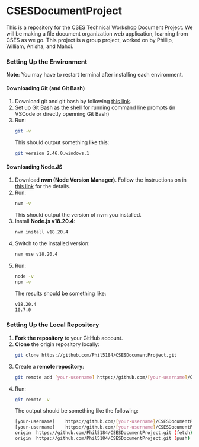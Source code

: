 # CSESDocumentProject

This is a repository for the CSES Technical Workshop Document Project. We will be making a file document organization web application, learning from CSES as we go. 
This project is a group project, worked on by Phillip, William, Anisha, and Mahdi.

### Setting Up the Environment

**Note**: You may have to restart terminal after installing each environment.

#### Downloading Git (and Git Bash)

1. Download git and git bash by following [this link](https://git-scm.com/book/en/v2/Getting-Started-Installing-Git).
2. Set up Git Bash as the shell for running command line prompts (in VSCode or directly openning Git Bash)
3. Run:
   ```bash
   git -v
   ```
   This should output something like this:
   ```bash
   git version 2.46.0.windows.1
   ```

#### Downloading Node.JS

1. Download **nvm (Node Version Manager)**. Follow the instructions on in [this link](https://www.freecodecamp.org/news/node-version-manager-nvm-install-guide/) for the details.
2. Run:
   ```bash
   nvm -v
   ```
   This should output the version of nvm you installed.
3. Install **Node.js v18.20.4**:
   ```bash
   nvm install v18.20.4
   ```
4. Switch to the installed version:
   ```bash
   nvm use v18.20.4
   ```
5. Run:
   ```bash
   node -v
   npm -v
   ```
   The results should be something like:
   ```bash
   v18.20.4
   10.7.0
   ```

### Setting Up the Local Repository

1. **Fork the repository** to your GitHub account.
2. **Clone** the origin repository locally:
   ```bash
   git clone https://github.com/Phil5184/CSESDocumentProject.git
   ```
3. Create a **remote repository**:
   ```bash
   git remote add [your-username] https://github.com/[your-username]/CSESDocumentProject.git
   ```
4. Run:
   ```bash
   git remote -v
   ```
   The output should be something like the following:
   ```bash
   [your-username]    https://github.com/[your-username]/CSESDocumentProject.git (fetch)
   [your-username]    https://github.com/[your-username]/CSESDocumentProject.git (push)
   origin  https://github.com/Phil5184/CSESDocumentProject.git (fetch)
   origin  https://github.com/Phil5184/CSESDocumentProject.git (push)
   ```
